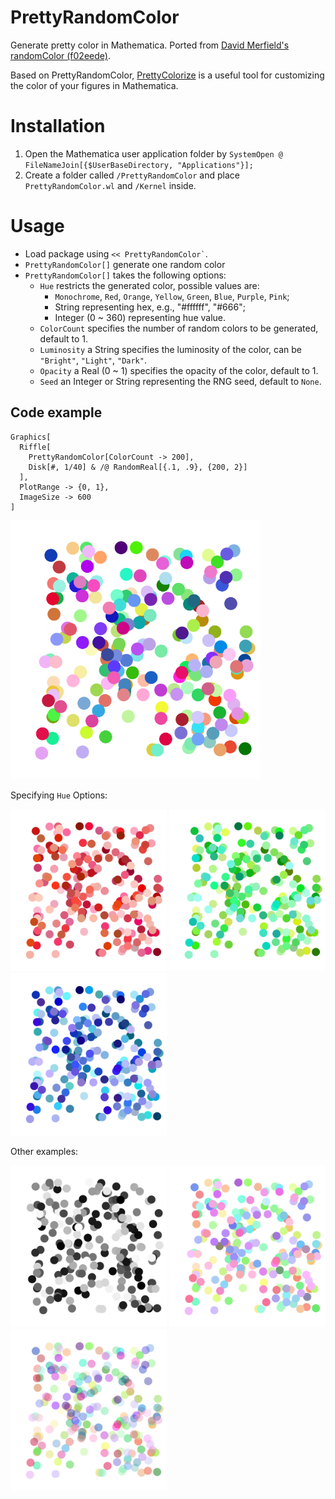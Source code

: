 # PrettyRandomColor
Generate pretty color in Mathematica. Ported from [David Merfield's randomColor (f02eede)](https://github.com/davidmerfield/randomColor).

Based on PrettyRandomColor, [PrettyColorize](https://github.com/yuluyan/PrettyRandomColor) is a useful tool for customizing the color of your figures in Mathematica.

# Installation
1. Open the Mathematica user application folder by `SystemOpen @ FileNameJoin[{$UserBaseDirectory, "Applications"}];`
2. Create a folder called `/PrettyRandomColor` and place `PrettyRandomColor.wl` and `/Kernel` inside.

# Usage
* Load package using ``` << PrettyRandomColor` ```.
* `PrettyRandomColor[]` generate one random color
* `PrettyRandomColor[]` takes the following options:
  * `Hue` restricts the generated color, possible values are: 
    * `Monochrome`, `Red`, `Orange`, `Yellow`, `Green`, `Blue`, `Purple`, `Pink`;
    * String representing hex, e.g., "#ffffff", "#666";
    * Integer (0 ~ 360) representing hue value.
  * `ColorCount` specifies the number of random colors to be generated, default to 1.
  * `Luminosity` a String specifies the luminosity of the color, can be `"Bright"`, `"Light"`, `"Dark"`.
  * `Opacity` a Real (0 ~ 1) specifies the opacity of the color, default to 1.
  * `Seed` an Integer or String representing the RNG seed, default to `None`.
  
## Code example
```
Graphics[
  Riffle[
    PrettyRandomColor[ColorCount -> 200], 
    Disk[#, 1/40] & /@ RandomReal[{.1, .9}, {200, 2}]
  ],
  PlotRange -> {0, 1},
  ImageSize -> 600
]
```
<img src="Imgs/gPRC.png" width="400">

Specifying `Hue` Options:
<p float="left">
  <img src="Imgs/gPRCRed.png" alt="Hue -> Red" width="250"/>
  <img src="Imgs/gPRCGreen.png" width="250" /> 
  <img src="Imgs/gPRCBlue.png" width="250" />
</p>

Other examples:
<p float="left">
  <img src="Imgs/gPRCMono.png" alt="Hue -> Red" width="250"/>
  <img src="Imgs/gPRCLight.png" width="250" /> 
  <img src="Imgs/gPRCOpacity.png" width="250" />
</p>
